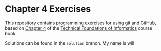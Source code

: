 # Chapter 4 Exercises

This repository contains programming exercises for using git and GitHub,
based on [Chapter 4](https://info201.github.io/git-basics.html)
of the [Technical Foundations of Informatics](https://info201.github.io/) course book.

Solutions can be found in the `solution` branch.
My name is will
